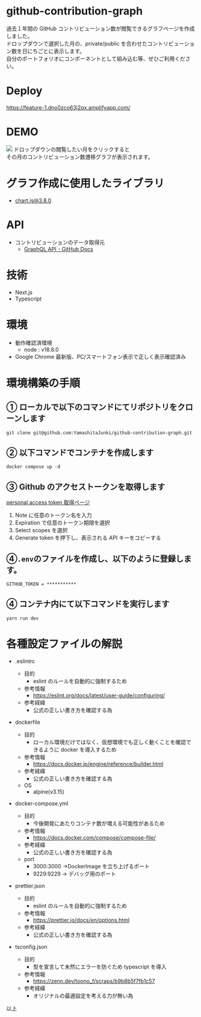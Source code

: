 # github-contribution-graph

過去１年間の GitHub コントリビューション数が閲覧できるグラフページを作成しました。  
ドロップダウンで選択した月の、private/public を合わせたコントリビューション数を日にちごとに表示します。  
自分のポートフォリオにコンポーネントとして組み込む等、ぜひご利用ください。

# Deploy

https://feature-1.dno0zco63j2qx.amplifyapp.com/

# DEMO

![](https://user-images.githubusercontent.com/95216275/201852835-11c1bbd7-cd90-4473-92d7-f3094c2e5ffa.gif)
ドロップダウンの閲覧したい月をクリックすると  
その月のコントリビューション数遷移グラフが表示されます。

# グラフ作成に使用したライブラリ

- [chart.js@3.8.0](https://www.chartjs.org/)

# API

- コントリビューションのデータ取得元
  - [GraphQL API - GitHub Docs](https://docs.github.com/en/graphql)

# 技術

- Next.js
- Typescript

# 環境

- 動作確認済環境
  - node : v18.8.0
- Google Chrome 最新版、PC/スマートフォン表示で正しく表示確認済み

# 環境構築の手順

## ① ローカルで以下のコマンドにてリポジトリをクローンします

```
git clone git@github.com:YamashitaJunki/github-contribution-graph.git
```

## ② 以下コマンドでコンテナを作成します

```
docker compose up -d
```

## ③ Github のアクセストークンを取得します

[personal access token 取得ページ](https://github.com/settings/tokens/new)

1. Note に任意のトークン名を入力
2. Expiration で任意のトークン期限を選択
3. Select scopes を選択
4. Generate token を押下し、表示される API キーをコピーする

## ④`.env`のファイルを作成し、以下のように登録します。

```
GITHUB_TOKEN = ***********
```

## ④ コンテナ内にて以下コマンドを実行します

```
yarn run dev
```

# 各種設定ファイルの解説

- .eslintrc

  - 目的
    - eslint のルールを自動的に強制するため
  - 参考情報
    - https://eslint.org/docs/latest/user-guide/configuring/
  - 参考経緯
    - 公式の正しい書き方を確認する為

- dockerfile
  - 目的
    - ローカル環境だけではなく、仮想環境でも正しく動くことを確認できるように docker を導入するため
  - 参考情報
    - https://docs.docker.jp/engine/reference/builder.html
  - 参考経緯
    - 公式の正しい書き方を確認する為
  - OS
    - alpine(v3.15)
- docker-compose.yml
  - 目的
    - 今後開発にあたりコンテナ数が増える可能性があるため
  - 参考情報
    - https://docs.docker.com/compose/compose-file/
  - 参考経緯
    - 公式の正しい書き方を確認する為
  - port
    - 3000:3000 →DockerImage を立ち上げるポート
    - 9229:9229 → デバッグ用のポート
- prettier.json
  - 目的
    - eslint のルールを自動的に強制するため
  - 参考情報
    - https://prettier.io/docs/en/options.html
  - 参考経緯
    - 公式の正しい書き方を確認する為
- tsconfig.json
  - 目的
    - 型を宣言して未然にエラーを防ぐため typescript を導入
  - 参考情報
    - https://zenn.dev/toono_f/scraps/b9b8b5f7fb1c57
  - 参考経緯
    - オリジナルの最適設定を考える力が無い為

以上

